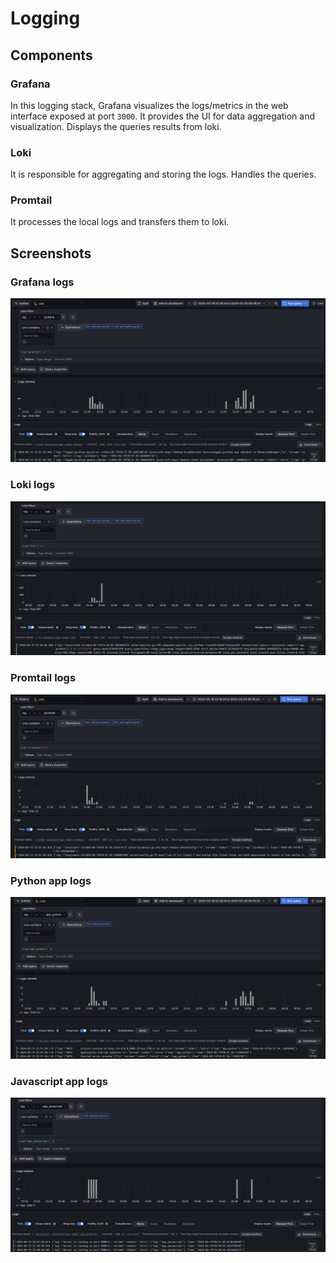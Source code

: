 # Logging

## Components

### Grafana

In this logging stack, Grafana visualizes the logs/metrics in the web interface exposed at port `3000`. It provides the UI for data aggregation and visualization. Displays the queries results from loki.


### Loki

It is responsible for aggregating and storing the logs. Handles the queries.

### Promtail

It processes the local logs and transfers them to loki.


## Screenshots

### Grafana logs

![](images/grafana-logs.png)

### Loki logs

![](images/loki-logs.png)

### Promtail logs

![](images/promtail-logs.png)

### Python app logs

![](images/app_python-logs.png)

### Javascript app logs

![](images/app_javascript-logs.png)
